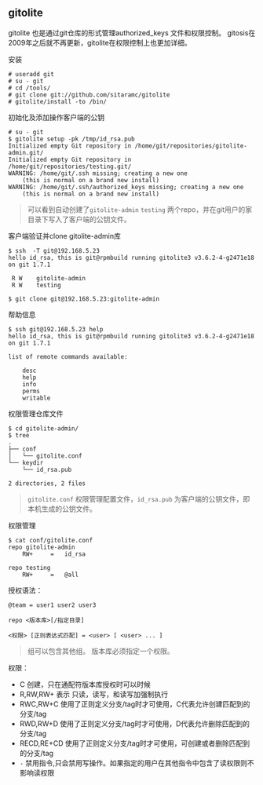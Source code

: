 ## gitolite

gitolite 也是通过git仓库的形式管理authorized_keys 文件和权限控制。
gitosis在2009年之后就不再更新，gitolite在权限控制上也更加详细。

安装

```
# useradd git
# su - git
# cd /tools/
# git clone git://github.com/sitaramc/gitolite
# gitolite/install -to /bin/
```

初始化及添加操作客户端的公钥

```
# su - git
$ gitolite setup -pk /tmp/id_rsa.pub 
Initialized empty Git repository in /home/git/repositories/gitolite-admin.git/
Initialized empty Git repository in /home/git/repositories/testing.git/
WARNING: /home/git/.ssh missing; creating a new one
    (this is normal on a brand new install)
WARNING: /home/git/.ssh/authorized_keys missing; creating a new one
    (this is normal on a brand new install)
```

> 可以看到自动创建了`gitolite-admin` `testing` 两个repo，并在git用户的家目录下写入了客户端的公钥文件。

客户端验证并clone gitolite-admin库

```
$ ssh  -T git@192.168.5.23
hello id_rsa, this is git@rpmbuild running gitolite3 v3.6.2-4-g2471e18 on git 1.7.1

 R W	gitolite-admin
 R W	testing

$ git clone git@192.168.5.23:gitolite-admin
```

帮助信息

```
$ ssh git@192.168.5.23 help
hello id_rsa, this is git@rpmbuild running gitolite3 v3.6.2-4-g2471e18 on git 1.7.1

list of remote commands available:

	desc
	help
	info
	perms
	writable
```


权限管理仓库文件

```
$ cd gitolite-admin/
$ tree
.
├── conf
│   └── gitolite.conf
└── keydir
    └── id_rsa.pub

2 directories, 2 files
```

> `gitolite.conf` 权限管理配置文件，`id_rsa.pub` 为客户端的公钥文件，即本机生成的公钥文件。

权限管理

```
$ cat conf/gitolite.conf 
repo gitolite-admin
    RW+     =   id_rsa

repo testing
    RW+     =   @all
```

授权语法：
```
@team = user1 user2 user3

repo <版本库>[/指定目录]

<权限> [正则表达式匹配] = <user> [ <user> ... ]
```

>  组可以包含其他组。
> 版本库必须指定一个权限。

权限：

- C 创建，只在通配符版本库授权时可以时候
- R,RW,RW+ 表示 只读，读写，和读写加强制执行
- RWC,RW+C 使用了正则定义分支/tag时才可使用，C代表允许创建匹配到的分支/tag
- RWD,RW+D 使用了正则定义分支/tag时才可使用，D代表允许删除匹配到的分支/tag
- RECD,RE+CD 使用了正则定义分支/tag时才可使用，可创建或者删除匹配到的分支/tag
- `-` 禁用指令,只会禁用写操作。如果指定的用户在其他指令中包含了读权限则不影响读权限
